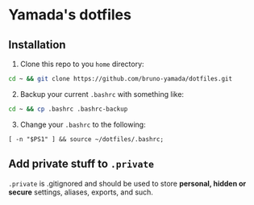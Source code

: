 # Yamada's dotfiles

## Installation

1. Clone this repo to you `home` directory:

```sh
cd ~ && git clone https://github.com/bruno-yamada/dotfiles.git
```

2. Backup your current `.bashrc` with something like:

```sh
cd ~ && cp .bashrc .bashrc-backup
```

3. Change your `.bashrc` to the following:
```
[ -n "$PS1" ] && source ~/dotfiles/.bashrc;
```

## Add private stuff to `.private`

`.private` is .gitignored and should be used to store **personal, hidden or secure** settings, aliases, exports, and such.